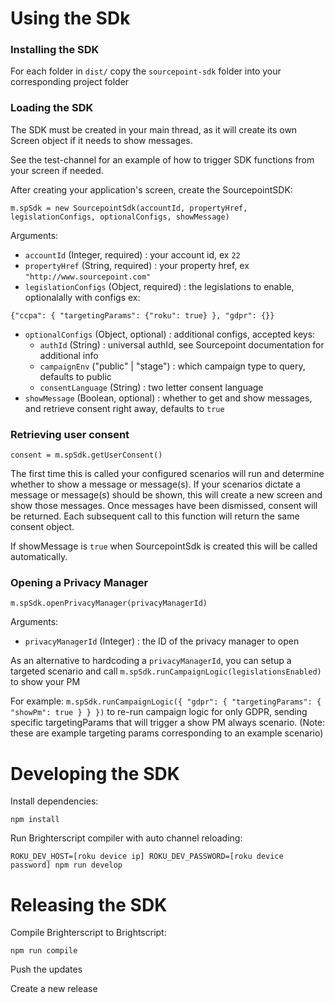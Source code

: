 # Using the SDk

### Installing the SDK

For each folder in `dist/` copy the `sourcepoint-sdk` folder into your corresponding project folder

### Loading the SDK

The SDK must be created in your main thread, as it will create its own Screen object if it needs to show messages.

See the test-channel for an example of how to trigger SDK functions from your screen if needed.

After creating your application's screen, create the SourcepointSDK:
```
m.spSdk = new SourcepointSdk(accountId, propertyHref, legislationConfigs, optionalConfigs, showMessage)
```
Arguments:
- `accountId` (Integer, required) : your account id, ex `22`
- `propertyHref` (String, required) : your property href, ex `"http://www.sourcepoint.com"`
- `legislationConfigs` (Object, required) : the legislations to enable, optionalally with configs
ex:
```
{"ccpa": { "targetingParams": {"roku": true} }, "gdpr": {}}
```
- `optionalConfigs` (Object, optional) : additional configs, accepted keys:
  - `authId` (String) : universal authId, see Sourcepoint documentation for additional info
  - `campaignEnv` ("public" | "stage") : which campaign type to query, defaults to public
  - `consentLanguage` (String) : two letter consent language 
- `showMessage` (Boolean, optional) : whether to get and show messages, and retrieve consent right away, defaults to `true`

### Retrieving user consent
```
consent = m.spSdk.getUserConsent()
```
The first time this is called your configured scenarios will run and determine whether to show a message or message(s). 
If your scenarios dictate a message or message(s) should be shown, this will create a new screen and show those messages. Once messages have been dismissed, consent will be returned. Each subsequent call to this function will return the same consent object.

If showMessage is `true` when SourcepointSdk is created this will be called automatically.

### Opening a Privacy Manager
```
m.spSdk.openPrivacyManager(privacyManagerId)
```
Arguments:
- `privacyManagerId` (Integer) : the ID of the privacy manager to open

As an alternative to hardcoding a `privacyManagerId`, you can setup a targeted scenario and call `m.spSdk.runCampaignLogic(legislationsEnabled)` to show your PM

For example: `m.spSdk.runCampaignLogic({ "gdpr": { "targetingParams": { "showPm": true } } })` to re-run campaign logic for only GDPR, sending specific targetingParams that will trigger a show PM always scenario. (Note: these are example targeting params corresponding to an example scenario)

# Developing the SDK

Install dependencies:

`npm install`

Run Brighterscript compiler with auto channel reloading:

`ROKU_DEV_HOST=[roku device ip] ROKU_DEV_PASSWORD=[roku device password] npm run develop`

# Releasing the SDK

Compile Brighterscript to Brightscript:

`npm run compile`

Push the updates

Create a new release
